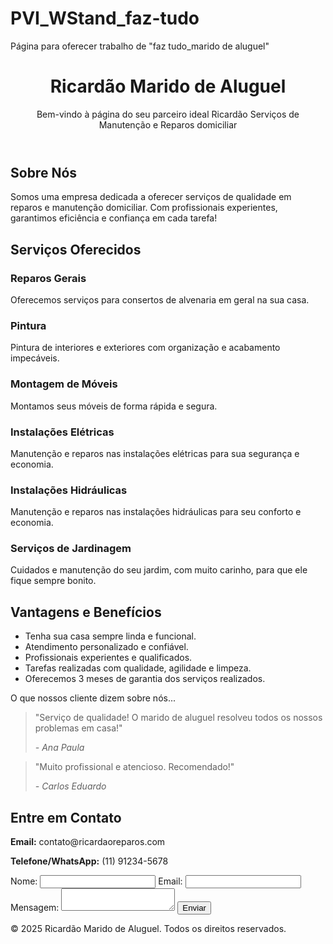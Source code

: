 # PVI_WStand_faz-tudo
Página para oferecer trabalho de "faz tudo_marido de aluguel"

<!DOCTYPE html>
<html lang="pt-BR">
<head>
  <meta charset="UTF-8">
  <meta name="viewport" content="width=device-width, initial-scale=1.0">
  <title>Marido de Aluguel - Faz Tudo</title>
  <link rel="stylesheet" href="styles.css">
</head>

<body>
<header>
  <h1>Ricardão Marido de Aluguel</h1>
    <p>Bem-vindo à página do seu parceiro ideal Ricardão Serviços de Manutenção e Reparos domiciliar</p>
</header>

<section id="sobre">
  <h2>Sobre Nós</h2>
    <p>Somos uma empresa dedicada a oferecer serviços de qualidade em reparos e manutenção domiciliar. Com profissionais experientes, garantimos eficiência e confiança em cada tarefa!</p>
</section>

<section id="servicos">
  <h2>Serviços Oferecidos</h2>
  <div class="flexbox-container">
    <div class="service-card">
      <h3>Reparos Gerais</h3>
      <p>Oferecemos serviços para consertos de alvenaria em geral na sua casa.</p>
    </div>
    <div class="service-card">
      <h3>Pintura</h3>
      <p>Pintura de interiores e exteriores com organização e acabamento impecáveis.</p>
    </div>
    <div class="service-card">
      <h3>Montagem de Móveis</h3>
      <p>Montamos seus móveis de forma rápida e segura.</p>
    </div>
    <div class="service-card">
      <h3>Instalações Elétricas</h3>
      <p>Manutenção e reparos nas instalações elétricas para sua segurança e economia.</p>
    </div>
    <div class="service-card">
      <h3>Instalações Hidráulicas</h3>
      <p>Manutenção e reparos nas instalações hidráulicas para seu conforto e economia.</p>
    </div>
    <div class="service-card">
      <h3>Serviços de Jardinagem</h3>
      <p>Cuidados e manutenção do seu jardim, com muito carinho, para que ele fique sempre bonito.</p>
    </div>
  </div>
</section>

<section id="vantagens">
  <h2>Vantagens e Benefícios</h2>
  <ul>
    <li>Tenha sua casa sempre linda e funcional.</li>
    <li>Atendimento personalizado e confiável.</li>
    <li>Profissionais experientes e qualificados.</li>
    <li>Tarefas realizadas com qualidade, agilidade e limpeza.</li>
    <li>Oferecemos 3 meses de garantia dos serviços realizados.</li>
  </ul>
</section>

<section id="depoimentos"
  <h2>O que nossos cliente dizem sobre nós...</h2>
  <blockquote>
    <p>"Serviço de qualidade! O marido de aluguel resolveu todos os nossos problemas em casa!"</p>
    <cite>- Ana Paula</cite>
  </blockquote>
  <blockquote>
    <p>"Muito profissional e atencioso. Recomendado!"</p>
    <cite>- Carlos Eduardo</cite>
  </blockquote>
</section>

<section id="contato">
  <h2>Entre em Contato</h2>
    <p><strong>Email:</strong> contato@ricardaoreparos.com</p>
    <p><strong>Telefone/WhatsApp:</strong> (11) 91234-5678</p>
  
  <form>
    <label for="nome">Nome:</label>
    <input type="text" id="nome" name="nome" required>
    <label for="email">Email:</label>
    <input type="email" id="email" name="email" required>
    <label for="mensagem">Mensagem:</label>
    <textarea id="mensagem" name="mensagem" required></textarea>
    <button type="submit">Enviar</button>
  </form>
</section>

<footer>
  <p>© 2025 Ricardão Marido de Aluguel. Todos os direitos reservados.</p>
</footer>

</body>
</html>





